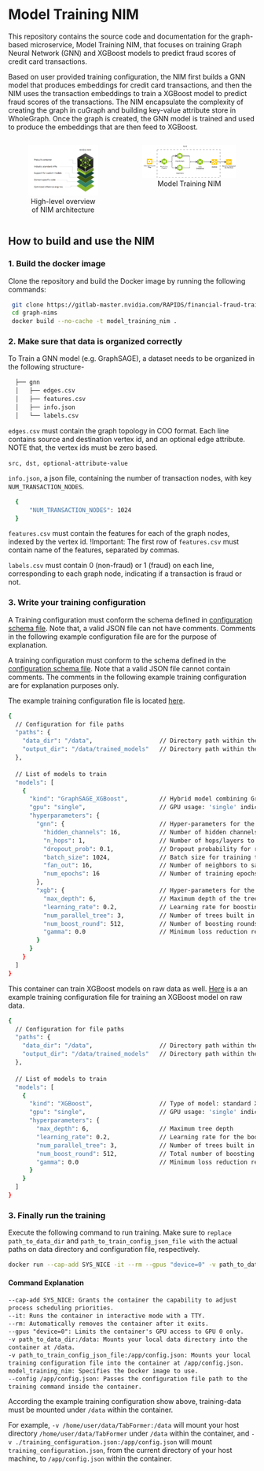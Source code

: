 # Model Training NIM

This repository contains the source code and documentation for the graph-based microservice, Model Training NIM, that focuses on training Graph Neural Network (GNN) and XGBoost models to predict fraud scores of credit card transactions.


Based on user provided training configuration, the NIM first builds a GNN model that produces embeddings for credit card transactions, and then the NIM uses the transaction embeddings to train a XGBoost model to predict fraud scores of the transactions. The NIM encapsulate the complexity of creating the graph in cuGraph and building key-value attribute store in WholeGraph. Once the graph is created, the GNN model is trained and used to produce the embeddings that are then feed to XGBoost.



<div style="display: flex; flex-direction: row; gap: 10px;">
  <figure style="text-align: center;">
    <img src="docs/imgs/nv-min.png" alt="Image 1" style="width: 150px;">
    <figcaption>High-level overview of NIM architecture</figcaption>
  </figure>
  <figure style="text-align: center;">
    <img src="docs/imgs/training-nim.png" alt="Image 2" style="width: 350px;">
    <figcaption>Model Training NIM</figcaption>
  </figure>
</div>



## How to build and use the NIM

### 1. Build the docker image
Clone the repository and build the Docker image by running the following commands:
```sh
 git clone https://gitlab-master.nvidia.com/RAPIDS/financial-fraud-training.git
 cd graph-nims
 docker build --no-cache -t model_training_nim .
 ```


### 2. Make sure that data is organized correctly
To Train a GNN model (e.g. GraphSAGE), a dataset needs to be organized in the following structure-

```sh
  ├── gnn
  │   ├── edges.csv
  │   ├── features.csv
  │   ├── info.json
  │   └── labels.csv
```
`edges.csv` must contain the graph topology in COO format. Each line contains source and destination vertex id, and an optional edge attribute. NOTE that, the vertex ids must be zero based.

`src, dst, optional-attribute-value`

`info.json`, a json file, containing the number of transaction nodes, with key `NUM_TRANSACTION_NODES`.

```sh
  {
      "NUM_TRANSACTION_NODES": 1024
  }
```

`features.csv` must contain the features for each of the graph nodes, indexed by the vertex id. !Important: The first row of `features.csv` must contain name of the features, separated by commas.

`labels.csv` must contain 0 (non-fraud) or 1 (fraud) on each line, corresponding to each graph node, indicating if a transaction is fraud or not.


### 3. Write your training configuration

A Training configuration must conform the schema defined in [configuration schema file](./src/config_schema.py). Note that, a valid JSON file can not have comments. Comments in the following example configuration file are for the purpose of explanation.

A training configuration must conform to the schema defined in the [configuration schema file](./src/config_schema.py). Note that a valid JSON file cannot contain comments. The comments in the following example training configuration are for explanation purposes only.

The example training configuration file is located [here](./example_training_config_graphsage_xgboost.json).

```bash
{
  // Configuration for file paths
  "paths": {
    "data_dir": "/data",                   // Directory path within the container where input data is stored.
    "output_dir": "/data/trained_models"   // Directory path within the container where trained models will be saved.
  },

  // List of models to train
  "models": [
    {
      "kind": "GraphSAGE_XGBoost",         // Hybrid model combining GraphSAGE with XGBoost
      "gpu": "single",                     // GPU usage: 'single' indicates using a single GPU
      "hyperparameters": {
        "gnn": {                           // Hyper-parameters for the GraphSAGE model
          "hidden_channels": 16,           // Number of hidden channels in the the GraphSAGE model
          "n_hops": 1,                     // Number of hops/layers to aggregate
          "dropout_prob": 0.1,             // Dropout probability for regularization
          "batch_size": 1024,              // Batch size for training the model
          "fan_out": 16,                   // Number of neighbors to sample per node during message passing
          "num_epochs": 16                 // Number of training epochs for the GNN
        },
        "xgb": {                           // Hyper-parameters for the XGBoost component within the hybrid model
          "max_depth": 6,                  // Maximum depth of the tree
          "learning_rate": 0.2,            // Learning rate for boosting
          "num_parallel_tree": 3,          // Number of trees built in parallel
          "num_boost_round": 512,          // Number of boosting rounds
          "gamma": 0.0                     // Minimum loss reduction required to make a further partition on a leaf node
        }
      }
    }
  ]
}
```

This container can train XGBoost models on raw data as well. [Here](./example_training_config_xgboost.json) is a an example training configuration file for training an XGBoost model on raw data.

```sh
{
  // Configuration for file paths
  "paths": {
    "data_dir": "/data",                   // Directory path within the container where input data is stored.
    "output_dir": "/data/trained_models"   // Directory path within the container where trained models will be saved.
  },

  // List of models to train
  "models": [
    {
      "kind": "XGBoost",                   // Type of model: standard XGBoost
      "gpu": "single",                     // GPU usage: 'single' indicates using a single GPU
      "hyperparameters": {
        "max_depth": 6,                    // Maximum tree depth
        "learning_rate": 0.2,              // Learning rate for the boosting process
        "num_parallel_tree": 3,            // Number of trees built in parallel
        "num_boost_round": 512,            // Total number of boosting rounds
        "gamma": 0.0                       // Minimum loss reduction required to make a further partition on a leaf node
      }
    }
  ]
}
```

### 3. Finally run the training

Execute the following command to run training. Make sure to `replace path_to_data_dir` and `path_to_train_config_json_file with` the actual paths on data directory and configuration file, respectively.

 ```sh
 docker run --cap-add SYS_NICE -it --rm --gpus "device=0" -v path_to_data_dir:/data  -v path_to_train_config_json_file:/app/config.json model_training_nim --config /app/config.json
```

#### Command Explanation

    --cap-add SYS_NICE: Grants the container the capability to adjust process scheduling priorities.
    --it: Runs the container in interactive mode with a TTY.
    --rm: Automatically removes the container after it exits.
    --gpus "device=0": Limits the container's GPU access to GPU 0 only.
    -v path_to_data_dir:/data: Mounts your local data directory into the container at /data.
    -v path_to_train_config_json_file:/app/config.json: Mounts your local training configuration file into the container at /app/config.json.
    model_training_nim: Specifies the Docker image to use.
    --config /app/config.json: Passes the configuration file path to the training command inside the container.

According the example training configuration show above, training-data must be mounted under `/data` within the container.

For example, `-v /home/user/data/TabFormer:/data` will mount your host directory `/home/user/data/TabFormer`  under `/data` within the container, and `-v ./training_configuration.json:/app/config.json` will mount `training_configuration.json`, from the current directory of your host machine, to `/app/config.json` within the container.

